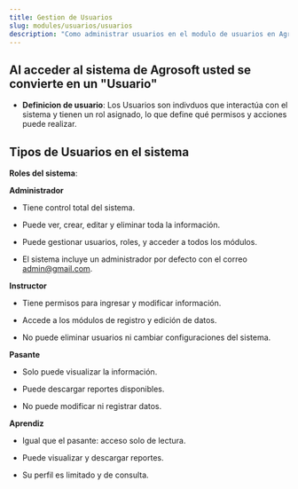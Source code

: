 ```yaml
---
title: Gestion de Usuarios
slug: modules/usuarios/usuarios
description: "Como administrar usuarios en el modulo de usuarios en Agrosoft."
---
```

## Al acceder al sistema de Agrosoft usted se convierte en un "Usuario"
- **Definicion de usuario**:
Los Usuarios son indivduos que interactúa con el sistema y tienen un rol asignado, lo que define qué permisos y acciones puede realizar. 

##  Tipos de Usuarios en el sistema
**Roles del sistema**:

**Administrador**

- Tiene control total del sistema.

- Puede ver, crear, editar y eliminar toda la información.

- Puede gestionar usuarios, roles, y acceder a todos los módulos.

- El sistema incluye un administrador por defecto con el correo admin@gmail.com.

**Instructor**

- Tiene permisos para ingresar y modificar información.

- Accede a los módulos de registro y edición de datos.

- No puede eliminar usuarios ni cambiar configuraciones del sistema.

**Pasante**

- Solo puede visualizar la información.

- Puede descargar reportes disponibles.

- No puede modificar ni registrar datos.

**Aprendiz**

- Igual que el pasante: acceso solo de lectura.

- Puede visualizar y descargar reportes.

- Su perfil es limitado y de consulta.

